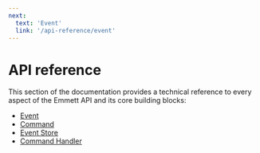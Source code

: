 ```yaml
---
next:
  text: 'Event'
  link: '/api-reference/event'
---
```

# API reference
This section of the documentation provides a technical reference to every aspect of the Emmett API and its core building blocks:

- [Event](/api-reference/event)
- [Command](/api-reference/command)
- [Event Store](/api-reference/eventstore)
- [Command Handler](/api-reference/commandhandler)